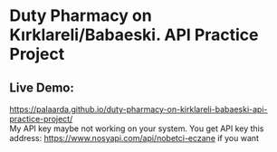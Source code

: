 # Duty Pharmacy on Kırklareli/Babaeski. API Practice Project
## Live Demo:
https://palaarda.github.io/duty-pharmacy-on-kirklareli-babaeski-api-practice-project/ <br/>
My API key maybe not working on your system. You get API key this address: https://www.nosyapi.com/api/nobetci-eczane if you want <br/>

